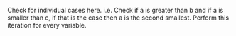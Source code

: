 Check for individual cases here.
i.e. Check if a is greater than b and if a is smaller than c, if that is the case then a is the second smallest.
Perform this iteration for every variable.
